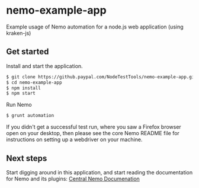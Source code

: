 # nemo-example-app

Example usage of Nemo automation for a node.js web application (using kraken-js)

## Get started

Install and start the application.

```bash
$ git clone https://github.paypal.com/NodeTestTools/nemo-example-app.git
$ cd nemo-example-app
$ npm install
$ npm start
```

Run Nemo

```bash
$ grunt automation
```

If you didn't get a successful test run, where you saw a Firefox browser open on your desktop, then please see the core Nemo README file for instructions on setting up a webdriver on your machine.


## Next steps

Start digging around in this application, and start reading the documentation for Nemo and its plugins:
[Central Nemo Documenation](https://github.paypal.com/medelman/nemo-docs/blob/master/index.md)